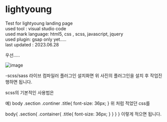# lightyoung

Test for lightyoung landing page <br />
used tool : visual studio code<br />
used mark language: html5, css , scss, javascript, jquery<br />
used plugin: gsap only yet..... <br />
last updated : 2023.06.28<br />

우선.....

![image](https://github.com/NAM9184/light-test/assets/106583320/3c7a9026-be55-4290-8f49-00e5b4f9b263)

-scss/sass 라이브 컴파일러 플러그인 설치화면
위 사진의 플러그인을 설치 후 작업진행하면 됩니다.

scss의 기본적인 사용법은 

예) body .section .continer .title{ 
  font-size: 36px;
}
위 처럼 적었던 css를

body{
  .section{
    .container{
      .title{
        font-size: 36px;
      }
    }
  }
}
이렇게 적으면 됩니다.
